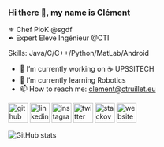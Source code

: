 ### Hi there 👋, my name is Clément
⚜ Chef PioK @sgdf      
✒ Expert Eleve Ingénieur @CTI   

Skills: Java/C/C++/Python/MatLab/Android

- 🔭 I’m currently working on ☕ UPSSITECH 
- 🌱 I’m currently learning Robotics 
- 📫 How to reach me: clement@ctruillet.eu 


[<img src='https://cdn.jsdelivr.net/npm/simple-icons@3.0.1/icons/github.svg' alt='github' height='40'>](https://github.com/ctruillet)  [<img src='https://cdn.jsdelivr.net/npm/simple-icons@3.0.1/icons/linkedin.svg' alt='linkedin' height='40'>](https://www.linkedin.com/in/ctruillet-000/)  [<img src='https://cdn.jsdelivr.net/npm/simple-icons@3.0.1/icons/instagram.svg' alt='instagram' height='40'>](https://www.instagram.com/ctruillet/)  [<img src='https://cdn.jsdelivr.net/npm/simple-icons@3.0.1/icons/twitter.svg' alt='twitter' height='40'>](https://twitter.com/C_truillet)  [<img src='https://cdn.jsdelivr.net/npm/simple-icons@3.0.1/icons/stackoverflow.svg' alt='stackoverflow' height='40'>](https://stackoverflow.com/users/11300745)  [<img src='https://cdn.jsdelivr.net/npm/simple-icons@3.0.1/icons/icloud.svg' alt='website' height='40'>](ctruillet.eu)  

![GitHub stats](https://github-readme-stats.vercel.app/api?username=ctruillet&show_icons=true&count_private=true)  
